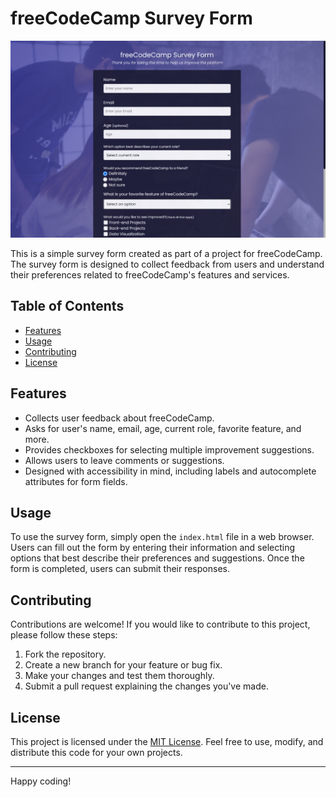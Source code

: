 # freeCodeCamp Survey Form
![the website](./preview.png)

This is a simple survey form created as part of a project for freeCodeCamp. The survey form is designed to collect feedback from users and understand their preferences related to freeCodeCamp's features and services.

## Table of Contents
- [Features](#features)
- [Usage](#usage)
- [Contributing](#contributing)
- [License](#license)

## Features

- Collects user feedback about freeCodeCamp.
- Asks for user's name, email, age, current role, favorite feature, and more.
- Provides checkboxes for selecting multiple improvement suggestions.
- Allows users to leave comments or suggestions.
- Designed with accessibility in mind, including labels and autocomplete attributes for form fields.

## Usage

To use the survey form, simply open the `index.html` file in a web browser. Users can fill out the form by entering their information and selecting options that best describe their preferences and suggestions. Once the form is completed, users can submit their responses.

## Contributing

Contributions are welcome! If you would like to contribute to this project, please follow these steps:

1. Fork the repository.
2. Create a new branch for your feature or bug fix.
3. Make your changes and test them thoroughly.
4. Submit a pull request explaining the changes you've made.

## License
This project is licensed under the [MIT License](LICENSE). Feel free to use, modify, and distribute this code for your own projects.

---

Happy coding!
